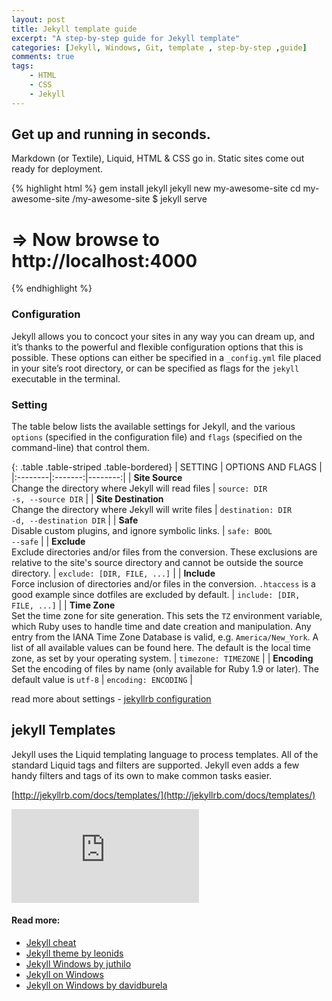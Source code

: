 ```yaml
---
layout: post
title: Jekyll template guide
excerpt: "A step-by-step guide for Jekyll template"
categories: [Jekyll, Windows, Git, template , step-by-step ,guide]
comments: true
tags:
    - HTML
    - CSS
    - Jekyll
---
```


## Get up and running in seconds.

Markdown (or Textile), Liquid, HTML & CSS go in. Static sites come out ready for deployment.

{% highlight html %}
gem install jekyll
jekyll new my-awesome-site
cd my-awesome-site
/my-awesome-site $ jekyll serve
# => Now browse to http://localhost:4000
{% endhighlight %}

### Configuration

Jekyll allows you to concoct your sites in any way you can dream up, and it’s thanks to the powerful and flexible configuration options that this is possible. These options can either be specified in a `_config.yml` file placed in your site’s root directory, or can be specified as flags for the `jekyll` executable in the terminal.

### Setting

The table below lists the available settings for Jekyll, and the various `options` (specified in the configuration file) and `flags` (specified on the command-line) that control them.

{: .table .table-striped .table-bordered}
| SETTING | OPTIONS AND FLAGS |
|:--------|:-------:|--------:|
| <strong> Site Source </strong> <br> Change the directory where Jekyll will read files |  `source: DIR` <br> `-s, --source DIR` |
| <strong> Site Destination </strong> <br> Change the directory where Jekyll will write files |  `destination: DIR` <br> `-d, --destination DIR` |
| <strong> Safe </strong> <br> Disable custom plugins, and ignore symbolic links. |  `safe: BOOL` <br> `--safe` |
| <strong> Exclude </strong> <br> Exclude directories and/or files from the conversion. These exclusions are relative to the site's source directory and cannot be outside the source directory. |  `exclude: [DIR, FILE, ...]` |
| <strong> Include </strong> <br> Force inclusion of directories and/or files in the conversion.  `.htaccess` is a good example since dotfiles are excluded by default. |  `include: [DIR, FILE, ...]` |
| <strong> Time Zone </strong> <br>Set the time zone for site generation. This sets the `TZ` environment variable, which Ruby uses to handle time and date creation and manipulation. Any entry from the IANA Time Zone Database is valid, e.g. `America/New_York`. A list of all available values can be found here. The default is the local time zone, as set by your operating system. |  `timezone: TIMEZONE` |
| <strong> Encoding </strong> <br> Set the encoding of files by name (only available for Ruby 1.9 or later). The default value is `utf-8` |  `encoding: ENCODING` |

read more about settings - [jekyllrb configuration](https://jekyllrb.com/docs/configuration/)

## jekyll Templates

Jekyll uses the Liquid templating language to process templates. All of the standard Liquid tags and filters are supported. Jekyll even adds a few handy filters and tags of its own to make common tasks easier.

[http://jekyllrb.com/docs/templates/](http://jekyllrb.com/docs/templates/)

<div class="embed-responsive embed-responsive-16by9">
<iframe class="embed-responsive-item" src="https://www.youtube.com/embed/7-7W2sKhnyc" frameborder="0" allowfullscreen></iframe>
</div>

#### Read more:
* [Jekyll cheat](http://jekyll.tips/jekyll-cheat-sheet/)
* [Jekyll theme by leonids](https://github.com/renyuanz/leonids)
* [Jekyll Windows by juthilo](http://jekyll-windows.juthilo.com/1-ruby-and-devkit/)
* [Jekyll on Windows](https://jekyllrb.com/docs/windows/)
* [Jekyll on Windows by davidburela](https://davidburela.wordpress.com/2015/11/28/easily-install-jekyll-on-windows-with-3-command-prompt-entries-and-chocolatey/)

